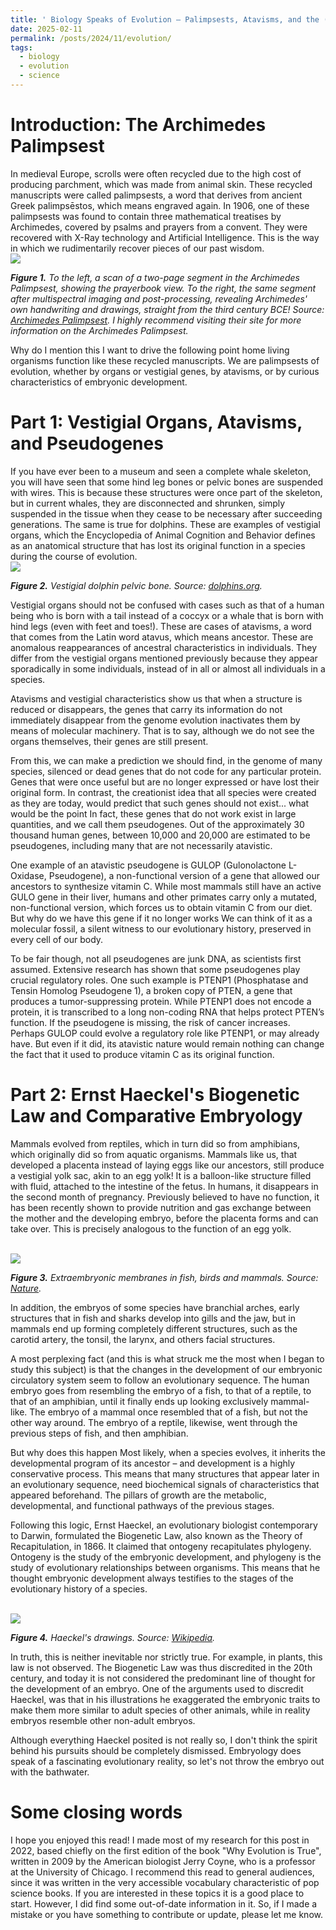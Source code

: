 ```yaml
---
title: ' Biology Speaks of Evolution – Palimpsests, Atavisms, and the (Disproved) "Biogenetic Law"'
date: 2025-02-11
permalink: /posts/2024/11/evolution/
tags:
  - biology
  - evolution
  - science
---
```


Introduction: The Archimedes Palimpsest
======

In medieval Europe, scrolls were often recycled due to the high cost of producing parchment, which was made from animal skin. These recycled manuscripts were called palimpsests, a word that derives from ancient Greek palimpsēstos, which means engraved again. In 1906, one of these palimpsests was found to contain three mathematical treatises by Archimedes, covered by psalms and prayers from a convent. They were recovered with X-Ray technology and Artificial Intelligence. This is the way in which we rudimentarily recover pieces of our past wisdom.<!--more-->
<br/><img src='/images/post2-palimpsest.png'>

***Figure 1.** To the left, a scan of a two-page segment in the Archimedes Palimpsest, showing the prayerbook view. To the right, the same segment after multispectral imaging and post-processing, revealing Archimedes' own handwriting and drawings, straight from the third century BCE! Source: [Archimedes Palimpsest]( httpswww.archimedespalimpsest.orgaboutimagingprocessing.php). I highly recommend visiting their site for more information on the Archimedes Palimpsest.*

Why do I mention this I want to drive the following point home living organisms function like these recycled manuscripts. We are palimpsests of evolution, whether by organs or vestigial genes, by atavisms, or by curious characteristics of embryonic development.

Part 1: Vestigial Organs, Atavisms, and Pseudogenes
======

If you have ever been to a museum and seen a complete whale skeleton, you will have seen that some hind leg bones or pelvic bones are suspended with wires. This is because these structures were once part of the skeleton, but in current whales, they are disconnected and shrunken, simply suspended in the tissue when they cease to be necessary after succeeding generations. The same is true for dolphins. These are examples of vestigial organs, which the Encyclopedia of Animal Cognition and Behavior defines as an anatomical structure that has lost its original function in a species during the course of evolution.
<br/><img src='/images/post2-bone.jpg'>

***Figure 2.** Vestigial dolphin pelvic bone. Source: [dolphins.org](httpswww.dolphins.org.zadolphin-skeletons.html).*

Vestigial organs should not be confused with cases such as that of a human being who is born with a tail instead of a coccyx or a whale that is born with hind legs (even with feet and toes!). These are cases of atavisms, a word that comes from the Latin word atavus, which means ancestor. These are anomalous reappearances of ancestral characteristics in individuals. They differ from the vestigial organs mentioned previously because they appear sporadically in some individuals, instead of in all or almost all individuals in a species.

Atavisms and vestigial characteristics show us that when a structure is reduced or disappears, the genes that carry its information do not immediately disappear from the genome evolution inactivates them by means of molecular machinery. That is to say, although we do not see the organs themselves, their genes are still present.

From this, we can make a prediction we should find, in the genome of many species, silenced or dead genes that do not code for any particular protein. Genes that were once useful but are no longer expressed or have lost their original form. In contrast, the creationist idea that all species were created as they are today, would predict that such genes should not exist... what would be the point In fact, these genes that do not work exist in large quantities, and we call them pseudogenes. Out of the approximately 30 thousand human genes, between 10,000 and 20,000 are estimated to be pseudogenes, including many that are not necessarily atavistic.

One example of an atavistic pseudogene is GULOP (Gulonolactone L-Oxidase, Pseudogene), a non-functional version of a gene that allowed our ancestors to synthesize vitamin C. While most mammals still have an active GULO gene in their liver, humans and other primates carry only a mutated, non-functional version, which forces us to obtain vitamin C from our diet. But why do we have this gene if it no longer works We can think of it as a molecular fossil, a silent witness to our evolutionary history, preserved in every cell of our body.

To be fair though, not all pseudogenes are junk DNA, as scientists first assumed. Extensive research has shown that some pseudogenes play crucial regulatory roles. One such example is PTENP1 (Phosphatase and Tensin Homolog Pseudogene 1), a broken copy of PTEN, a gene that produces a tumor-suppressing protein. While PTENP1 does not encode a protein, it is transcribed to a long non-coding RNA that helps protect PTEN’s function. If the pseudogene is missing, the risk of cancer increases. Perhaps GULOP could evolve a regulatory role like PTENP1, or may already have. But even if it did, its atavistic nature would remain nothing can change the fact that it used to produce vitamin C as its original function.

Part 2: Ernst Haeckel's Biogenetic Law and Comparative Embryology
======

Mammals evolved from reptiles, which in turn did so from amphibians, which originally did so from aquatic organisms. Mammals like us, that developed a placenta instead of laying eggs like our ancestors, still produce a vestigial yolk sac, akin to an egg yolk! It is a balloon-like structure filled with fluid, attached to the intestine of the fetus. In humans, it disappears in the second month of pregnancy. Previously believed to have no function, it has been recently shown to provide nutrition and gas exchange between the mother and the developing embryo, before the placenta forms and can take over. This is precisely analogous to the function of an egg yolk.

<br/><img src='/images/post2-yolk.png'>

***Figure 3.** Extraembryonic membranes in fish, birds and mammals. Source: [Nature](www.nature.comarticless41467-020-17575-w).*

In addition, the embryos of some species have branchial arches, early structures that in fish and sharks develop into gills and the jaw, but in mammals end up forming completely different structures, such as the carotid artery, the tonsil, the larynx, and others facial structures.

A most perplexing fact (and this is what struck me the most when I began to study this subject) is that the changes in the development of our embryonic circulatory system seem to follow an evolutionary sequence. The human embryo goes from resembling the embryo of a fish, to that of a reptile, to that of an amphibian, until it finally ends up looking exclusively mammal-like. The embryo of a mammal once resembled that of a fish, but not the other way around. The embryo of a reptile, likewise, went through the previous steps of fish, and then amphibian.

But why does this happen Most likely, when a species evolves, it inherits the developmental program of its ancestor – and development is a highly conservative process. This means that many structures that appear later in an evolutionary sequence, need biochemical signals of characteristics that appeared beforehand. The pillars of growth are the metabolic, developmental, and functional pathways of the previous stages.

Following this logic, Ernst Haeckel, an evolutionary biologist contemporary to Darwin, formulated the Biogenetic Law, also known as the Theory of Recapitulation, in 1866. It claimed that ontogeny recapitulates phylogeny. Ontogeny is the study of the embryonic development, and phylogeny is the study of evolutionary relationships between organisms. This means that he thought embryonic development always testifies to the stages of the evolutionary history of a species.

<br/><img src='/images/post2-haeckel.jpg'>

***Figure 4.** Haeckel's drawings. Source: [Wikipedia](httpsen.m.wikipedia.orgwikiFileHaeckel_drawings.jpg).*

In truth, this is neither inevitable nor strictly true. For example, in plants, this law is not observed. The Biogenetic Law was thus discredited in the 20th century, and today it is not considered the predominant line of thought for the development of an embryo. One of the arguments used to discredit Haeckel, was that in his illustrations he exaggerated the embryonic traits to make them more similar to adult species of other animals, while in reality embryos resemble other non-adult embryos.

Although everything Haeckel posited is not really so, I don't think the spirit behind his pursuits should be completely dismissed. Embryology does speak of a fascinating evolutionary reality, so let's not throw the embryo out with the bathwater.

Some closing words
======

I hope you enjoyed this read! I made most of my research for this post in 2022, based chiefly on the first edition of the book "Why Evolution is True", written in 2009 by the American biologist Jerry Coyne, who is a professor at the University of Chicago. I recommend this read to general audiences, since it was written in the very accessible vocabulary characteristic of pop science books. If you are interested in these topics it is a good place to start. However, I did find some out-of-date information in it. So, if I made a mistake or you have something to contribute or update, please let me know.

